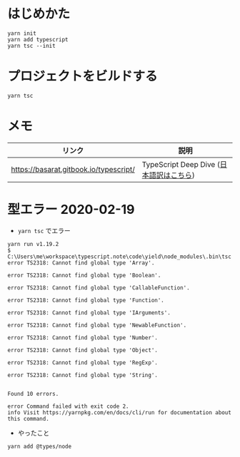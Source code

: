 # はじめかた

```
yarn init
yarn add typescript
yarn tsc --init
```

# プロジェクトをビルドする

```
yarn tsc
```

# メモ

| リンク | 説明 |
|-|-|
|https://basarat.gitbook.io/typescript/|TypeScript Deep Dive ([日本語訳はこちら](https://typescript-jp.gitbook.io/deep-dive/))|



# 型エラー 2020-02-19

- `yarn tsc` でエラー

```
yarn run v1.19.2
$ C:\Users\me\workspace\typescript.note\code\yield\node_modules\.bin\tsc
error TS2318: Cannot find global type 'Array'.

error TS2318: Cannot find global type 'Boolean'.

error TS2318: Cannot find global type 'CallableFunction'.

error TS2318: Cannot find global type 'Function'.

error TS2318: Cannot find global type 'IArguments'.

error TS2318: Cannot find global type 'NewableFunction'.

error TS2318: Cannot find global type 'Number'.

error TS2318: Cannot find global type 'Object'.

error TS2318: Cannot find global type 'RegExp'.

error TS2318: Cannot find global type 'String'.


Found 10 errors.

error Command failed with exit code 2.
info Visit https://yarnpkg.com/en/docs/cli/run for documentation about this command.
```

- やったこと

```
yarn add @types/node
```
